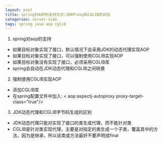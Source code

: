 ```yaml
---
layout: post
title: spring对AOP的支持方式:JDKProxy和CGLIB的区别
categories: server-side
tags: spring java aop cglib
---
```

1. spring对aop的支持
* 如果目标对象实现了接口，默认情况下会采用JDK的动态代理实现AOP
* 如果目标对象实现了接口，可以强制使用CGLIB实现AOP
* 如果目标对象没有实现了接口，必须采用CGLIB库
* spring会自动在JDK动态代理和CGLIB之间转换

2. 强制使用CGLIB实现AOP
* 添加CGLIB库
* 在spring配置文件中加入: < aop:aspectj-autoproxy proxy-target-class="true"/>

3. JDK动态代理和CGLIB字节码生成的区别
* JDK动态代理只能对实现了接口的类生成代理，而不能针对类
* CGLIB是针对类实现代理，主要是对指定的类生成一个子类，覆盖其中的方法，因为是继承，所以该类或方法最好不要声明成final 